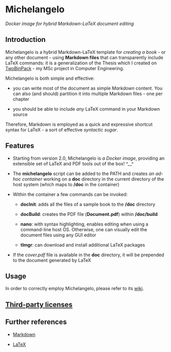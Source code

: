 # Michelangelo

*Docker image for hybrid Markdown-LaTeX document editing*


## Introduction

Michelangelo is a hybrid Markdown-LaTeX template for *creating a book* - or any other document - using **Markdown files** that can transparently include LaTeX commands: it is a generalization of the Thesis which I created on [TwoBinPack](http://gianlucacosta.info/TwoBinPack/) - my MSc project in Computer Engineering.

Michelangelo is both simple and effective:

* you can write most of the document as simple *Markdown* content. You can also (and should) partition it into multiple Markdown files - one per chapter

* you should be able to include *any* LaTeX command in your Markdown source


Therefore, Markdown is employed as a quick and expressive shortcut syntax for LaTeX - a sort of effective *syntactic sugar*.


## Features

* Starting from version 2.0, Michelangelo is *a Docker image*, providing an extensible set of LaTeX and PDF tools out of the box! ^\_\_^

* The **michelangelo** script can be added to the PATH and creates *an ad-hoc container* working on a **doc** directory in the current directory of the host system (which maps to **/doc** in the container)

* Within the container a few commands can be invoked:

    * **docInit**: adds all the files of a sample book to the **/doc** directory

    * **docBuild**: creates the PDF file (**Document.pdf**) within **/doc/build**

    * **nano**: with syntax highlighting, enables editing when using a command-line host OS. Otherwise, one can visually edit the document files using any GUI editor

    * **tlmgr**: can download and install additional LaTeX packages

* If the *cover.pdf* file is available in the **doc** directory, it will be prepended to the document generated by LaTeX


## Usage

In order to correctly employ Michelangelo, please refer to its [wiki](https://github.com/giancosta86/Michelangelo/wiki).


## [Third-party licenses](LICENSES.md)


## Further references

* [Markdown](https://daringfireball.net/projects/markdown/)

* [LaTeX](https://www.latex-project.org/)
